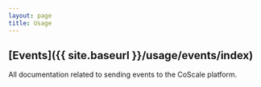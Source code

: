 ```yaml
---
layout: page
title: Usage
---
```


## [Events]({{ site.baseurl }}/usage/events/index)
All documentation related to sending events to the CoScale platform.
